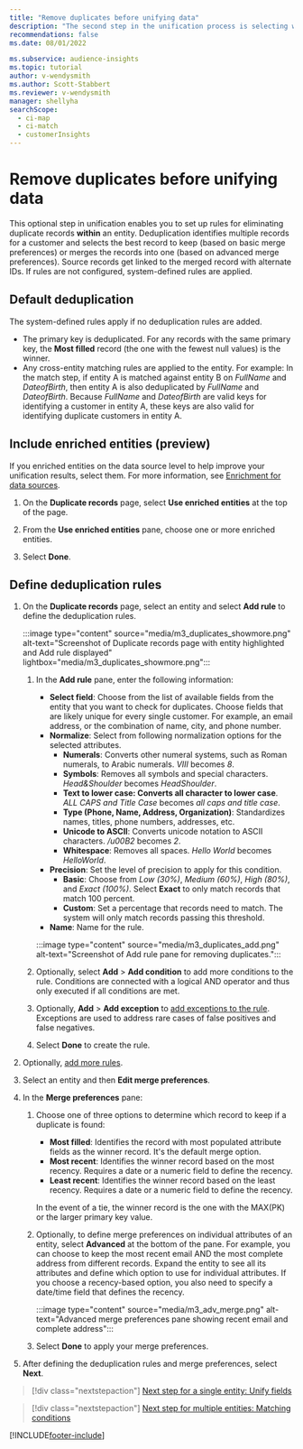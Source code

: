 ```yaml
---
title: "Remove duplicates before unifying data"
description: "The second step in the unification process is selecting which record to keep when duplicates are found."
recommendations: false
ms.date: 08/01/2022

ms.subservice: audience-insights
ms.topic: tutorial
author: v-wendysmith
ms.author: Scott-Stabbert
ms.reviewer: v-wendysmith
manager: shellyha
searchScope: 
  - ci-map
  - ci-match
  - customerInsights
---
```


# Remove duplicates before unifying data

This optional step in unification enables you to set up rules for eliminating duplicate records **within** an entity. Deduplication identifies multiple records for a customer and selects the best record to keep (based on basic merge preferences) or merges the records into one (based on advanced merge preferences). Source records get linked to the merged record with alternate IDs. If rules are not configured, system-defined rules are applied.

## Default deduplication

The system-defined rules apply if no deduplication rules are added.

- The primary key is deduplicated.
  For any records with the same primary key, the **Most filled** record (the one with the fewest null values) is the winner.
- Any cross-entity matching rules are applied to the entity.
  For example: In the match step, if entity A is matched against entity B on *FullName* and *DateofBirth*, then entity A is also deduplicated by *FullName* and *DateofBirth*. Because *FullName* and *DateofBirth* are valid keys for identifying a customer in entity A, these keys are also valid for identifying duplicate customers in entity A.

## Include enriched entities (preview)

If you enriched entities on the data source level to help improve your unification results, select them. For more information, see [Enrichment for data sources](data-sources-enrichment.md).

1. On the **Duplicate records** page, select **Use enriched entities** at the top of the page.

1. From the **Use enriched entities** pane, choose one or more enriched entities.

1. Select **Done**.

## Define deduplication rules

1. On the **Duplicate records** page, select an entity and select **Add rule** to define the deduplication rules.

   :::image type="content" source="media/m3_duplicates_showmore.png" alt-text="Screenshot of Duplicate records page with entity highlighted and Add rule displayed"  lightbox="media/m3_duplicates_showmore.png":::

   1. In the **Add rule** pane, enter the following information:
      - **Select field**: Choose from the list of available fields from the entity that you want to check for duplicates. Choose fields that are likely unique for every single customer. For example, an email address, or the combination of name, city, and phone number.
      - **Normalize**: Select from following normalization options for the selected attributes.
        - **Numerals**: Converts other numeral systems, such as Roman numerals, to Arabic numerals. *VIII* becomes *8*.
        - **Symbols**: Removes all symbols and special characters. *Head&Shoulder* becomes *HeadShoulder*.
        - **Text to lower case: Converts all character to lower case**. *ALL CAPS and Title Case* becomes *all caps and title case*.
        - **Type (Phone, Name, Address, Organization)**: Standardizes names, titles, phone numbers, addresses, etc.
        - **Unicode to ASCII**: Converts unicode notation to ASCII characters. */u00B2* becomes *2*.
        - **Whitespace**: Removes all spaces. *Hello   World* becomes *HelloWorld*.
      - **Precision**: Set the level of precision to apply for this condition.
        - **Basic**: Choose from *Low (30%)*, *Medium (60%)*, *High (80%)*, and *Exact (100%)*. Select **Exact** to only match records that match 100 percent.
        - **Custom**: Set a percentage that records need to match. The system will only match records passing this threshold.
      - **Name**: Name for the rule.

      :::image type="content" source="media/m3_duplicates_add.png" alt-text="Screenshot of Add rule pane for removing duplicates.":::

   1. Optionally, select **Add** > **Add condition** to add more conditions to the rule. Conditions are connected with a logical AND operator and thus only executed if all conditions are met.

   1. Optionally, **Add** > **Add exception** to [add exceptions to the rule](match-entities.md#add-exceptions-to-a-rule). Exceptions are used to address rare cases of false positives and false negatives.

   1. Select **Done** to create the rule.

1. Optionally, [add more rules](#define-deduplication-rules).

1. Select an entity and then **Edit merge preferences**.

1. In the **Merge preferences** pane:
   1. Choose one of three options to determine which record to keep if a duplicate is found:
      - **Most filled**: Identifies the record with most populated attribute fields as the winner record. It's the default merge option.
      - **Most recent**: Identifies the winner record based on the most recency. Requires a date or a numeric field to define the recency.
      - **Least recent**: Identifies the winner record based on the least recency. Requires a date or a numeric field to define the recency.

      In the event of a tie, the winner record is the one with the MAX(PK) or the larger primary key value.

   1. Optionally, to define merge preferences on individual attributes of an entity, select **Advanced** at the bottom of the pane. For example, you can choose to keep the most recent email AND the most complete address from different records. Expand the entity to see all its attributes and define which option to use for individual attributes. If you choose a recency-based option, you also need to specify a date/time field that defines the recency.

      :::image type="content" source="media/m3_adv_merge.png" alt-text="Advanced merge preferences pane showing recent email and complete address":::

   1. Select **Done** to apply your merge preferences.

1. After defining the deduplication rules and merge preferences, select **Next**.
  
> [!div class="nextstepaction"]
> [Next step for a single entity: Unify fields](merge-entities.md)

> [!div class="nextstepaction"]
> [Next step for multiple entities: Matching conditions](match-entities.md)

[!INCLUDE[footer-include](includes/footer-banner.md)]
